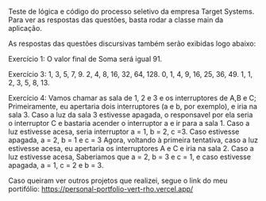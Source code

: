 Teste de lógica e código do processo seletivo da empresa Target Systems. Para ver as respostas das questões, basta rodar a classe main da aplicação.

As respostas das questões discursivas também serão exibidas logo abaixo:

Exercício 1: 
O valor final de Soma será igual 91.

Exercício 3: 
1, 3, 5, 7, 9.
2, 4, 8, 16, 32, 64, 128.
0, 1, 4, 9, 16, 25, 36, 49.
1, 1, 2, 3, 5, 8, 13.

Exercício 4:
Vamos chamar as sala de 1, 2 e 3 e os interruptores de A,B e C;
Primeiramente, eu apertaria dois interruptores (a e b, por exemplo), e iria na sala 3.
Caso a luz da sala 3 estivesse apagada, o responsavel por ela seria o interruptor C e bastaria acender o interruptor
a e ir para a sala 1. Caso a luz estivesse acesa, seria interruptor a = 1, b = 2, c =3. Caso estivesse apagada, a = 2,
b = 1 e c = 3
Agora, voltando à primeira tentativa, caso a luz estivesse acesa, eu apertaria os interruptores A e C e iria na sala 2. 
Caso a luz estivesse acesa, Saberiamos que a = 2, b = 3 e c = 1, e caso estivesse apagada, a = 1, c = 2 e b = 3.

Caso queiram ver outros projetos que realizei, segue o link do meu portifólio:
https://personal-portfolio-vert-rho.vercel.app/
